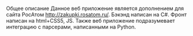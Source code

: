 Общее описание
Данное веб приложение является дополнением для сайта РосАтом http://zakupki.rosatom.ru/.
Бэкэнд написан на C#. Фронт написан на html+CSS5, JS. 
Также веб приложение подразумевает интеграцию с парсерами, написанными на Python.